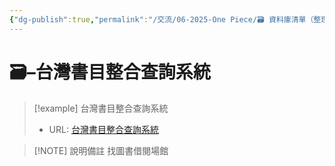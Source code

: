 ```yaml
---
{"dg-publish":true,"permalink":"/交流/06-2025-One Piece/🗃️ 資料庫清單（整理中）/台灣書目整合查詢系統/","title":"台灣書目整合查詢系統","tags":["🗃️資料庫","書籍作品"],"noteIcon":"3","created":"2025-05-29T12:51:29.000+08:00","updated":"2025-05-29T21:15:18.000+08:00"}
---
```




# 🗃️–台灣書目整合查詢系統



> [!example] 台灣書目整合查詢系統
> - URL: [台灣書目整合查詢系統](https://metadata.ncl.edu.tw/blstkmc/blstkm#tudorkmtop)



> [!NOTE] 說明備註
> 找圖書借閱場館


